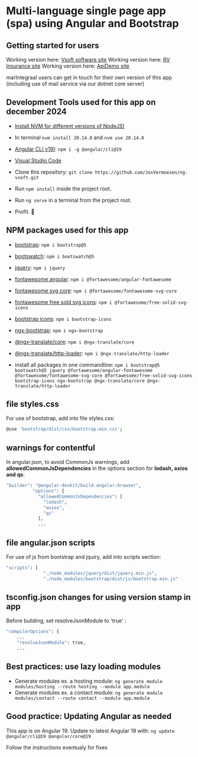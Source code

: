 # Multi-language single page app (spa) using Angular and Bootstrap

## Getting started for users

Working version here: [Vsoft software site](https://vsoft.be)
Working version here: [RV Insurance site](https://rv.be)
Working version here: [ApiDemo site](https://apidemos.vsoft.be)

marIntegraal users can get in touch for their own version of this app (including use of mail service via our dotnet core server)

## Development Tools used for this app on december 2024

- [Install NVM for different versions of NodeJS)](https://github.com/coreybutler/nvm-windows/releases)
- In terminal `nvm install 20.14.0` and `nvm use 20.14.0`

- [Angular CLI v19)](https://www.npmjs.com/package/@angular/cli): `npm i -g @angular/cli@19`
- [Visual Studio Code](https://code.visualstudio.com/)

- Clone this repository: `git clone https://github.com/JosVermoesen/ng-vsoft.git`
- Run `npm install` inside the project root.
- Run `ng serve` in a terminal from the project root.
- Profit. :tada:

## NPM packages used for this app

- [bootstrap](https://www.npmjs.com/package/bootstrap): `npm i bootstrap@5`
- [bootswatch](https://www.npmjs.com/package/bootswatch): `npm i bootswatch@5`
- [jquery](https://www.npmjs.com/package/jquery): `npm i jquery`
- [fontawesome angular](https://www.npmjs.com/package/@fortawesome/angular-fontawesome): `npm i @fortawesome/angular-fontawesome`
- [fontawesome svg core](https://www.npmjs.com/package/@fortawesome/fontawesome-svg-core): `npm i @fortawesome/fontawesome-svg-core`
- [fontawesome free sold svg icons](https://www.npmjs.com/package/@fortawesome/free-solid-svg-icons): `npm i @fortawesome/free-solid-svg-icons`
- [bootstrap icons](https://www.npmjs.com/package/bootstrap-icons): `npm i bootstrap-icons`
- [ngx-bootstrap](https://www.npmjs.com/package/ngx-bootstrap): `npm i ngx-bootstrap`
- [@ngx-translate/core](https://www.npmjs.com/package/@ngx-translate/core): `npm i @ngx-translate/core`
- [@ngx-translate/http-loader](https://www.npmjs.com/package/@ngx-translate/http-loader): `npm i @ngx-translate/http-loader`

- install all packages in one commandline: `npm i bootstrap@5 bootswatch@5 jquery @fortawesome/angular-fontawesome @fortawesome/fontawesome-svg-core @fortawesome/free-solid-svg-icons bootstrap-icons ngx-bootstrap @ngx-translate/core @ngx-translate/http-loader`

## file styles.css

For use of bootstrap, add into file styles.css:

```bash
@use 'bootstrap/dist/css/bootstrap.min.css';
```

## warnings for contentful

In angular.json, to avoid CommonJs warnings, add **allowedCommonJsDependencies** in the options section for **lodash, axios and qs**:

```bash
"builder": "@angular-devkit/build-angular:browser",
          "options": {
            "allowedCommonJsDependencies": [
              "lodash",
              "axios",
              "qs"
            ],
            ...
```

## file angular.json scripts

For use of js from bootstrap and jquiry, add into scripts section:

```bash
"scripts": [
              "./node_modules/jquery/dist/jquery.min.js",
              "./node_modules/bootstrap/dist/js/bootstrap.min.js"
```

## tsconfig.json changes for using version stamp in app

Before building, set resolveJsonModule to 'true' :

```bash
"compilerOptions": {
    ...
    "resolveJsonModule": true,
    ...
```

## Best practices: use lazy loading modules

- Generate modules ex. a hosting module: `ng generate module modules/hosting --route hosting --module app.module`
- Generate modules ex. a contact module: `ng generate module modules/contact --route contact --module app.module`

## Good practice: Updating Angular as needed

This app is on Angular 19. Update to latest Angular 19 with:
`ng update @angular/cli@19 @angular/core@19`

Follow the instructions eventualy for fixes

